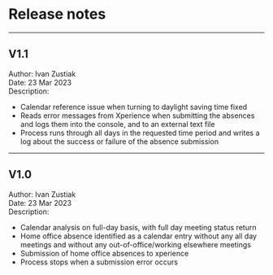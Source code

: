 # Release notes

--------------------------------------------------------------------------------
## V1.1

Author: Ivan Zustiak  
Date: 23 Mar 2023  
Description:  
- Calendar reference issue when turning to daylight saving time fixed
- Reads error messages from Xperience when submitting the absences and logs them
into the console, and to an external text file
- Process runs through all days in the requested time period and writes a log
about the success or failure of the absence submission

--------------------------------------------------------------------------------
## V1.0

Author: Ivan Zustiak  
Date: 23 Mar 2023  
Description:  
- Calendar analysis on full-day basis, with full day meeting status return
- Home office absence identified as a calendar entry without any all day
meetings and without any out-of-office/working elsewhere meetings
- Submission of home office absences to xperience
- Process stops when a submission error occurs
